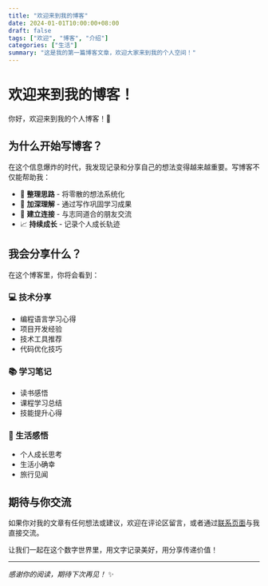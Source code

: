 ```yaml
---
title: "欢迎来到我的博客"
date: 2024-01-01T10:00:00+08:00
draft: false
tags: ["欢迎", "博客", "介绍"]
categories: ["生活"]
summary: "这是我的第一篇博客文章，欢迎大家来到我的个人空间！"
---
```


# 欢迎来到我的博客！

你好，欢迎来到我的个人博客！🎉

## 为什么开始写博客？

在这个信息爆炸的时代，我发现记录和分享自己的想法变得越来越重要。写博客不仅能帮助我：

- 📝 **整理思路** - 将零散的想法系统化
- 🎯 **加深理解** - 通过写作巩固学习成果
- 🤝 **建立连接** - 与志同道合的朋友交流
- 📈 **持续成长** - 记录个人成长轨迹

## 我会分享什么？

在这个博客里，你将会看到：

### 💻 技术分享
- 编程语言学习心得
- 项目开发经验
- 技术工具推荐
- 代码优化技巧

### 📚 学习笔记
- 读书感悟
- 课程学习总结
- 技能提升心得

### 🌟 生活感悟
- 个人成长思考
- 生活小确幸
- 旅行见闻

## 期待与你交流

如果你对我的文章有任何想法或建议，欢迎在评论区留言，或者通过[联系页面](/contact/)与我直接交流。

让我们一起在这个数字世界里，用文字记录美好，用分享传递价值！

---

*感谢你的阅读，期待下次再见！* ✨
